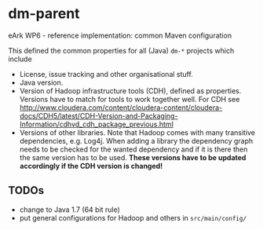 dm-parent
=========

eArk WP6 - reference implementation: common Maven configuration

This defined the common properties for all (Java) `dm-*` projects which include
* License, issue tracking and other organisational stuff.
* Java version.
* Version of Hadoop infrastructure tools (CDH), defined as properties. Versions have
  to match  for tools to work together well. For CDH see
  http://www.cloudera.com/content/cloudera-content/cloudera-docs/CDH5/latest/CDH-Version-and-Packaging-Information/cdhvd_cdh_package_previous.html
* Versions of other libraries. Note that Hadoop comes with many transitive dependencies, e.g. Log4j.
  When adding a library the dependency graph needs to be checked for the wanted dependency and if it is
  there then the same version has to be used. **These versions have to be updated accordingly if the
  CDH version is changed!**

TODOs
-----
* change to Java 1.7 (64 bit rule)
* put general configurations for Hadoop and others in `src/main/config/`
